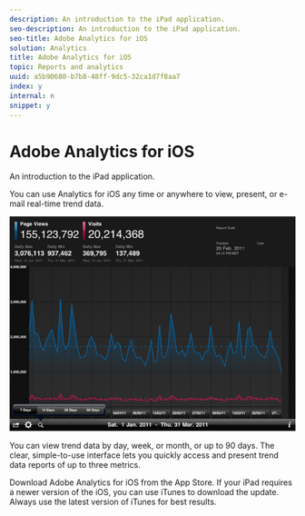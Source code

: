 ```yaml
---
description: An introduction to the iPad application.
seo-description: An introduction to the iPad application.
seo-title: Adobe Analytics for iOS
solution: Analytics
title: Adobe Analytics for iOS
topic: Reports and analytics
uuid: a5b90680-b7b8-48ff-9dc5-32ca1d7f8aa7
index: y
internal: n
snippet: y
---
```


# Adobe Analytics for iOS

An introduction to the iPad application.

You can use Analytics for iOS any time or anywhere to view, present, or e-mail real-time trend data.

![](assets/ipad.png)

You can view trend data by day, week, or month, or up to 90 days. The clear, simple-to-use interface lets you quickly access and present trend data reports of up to three metrics.

Download Adobe Analytics for iOS from the App Store. If your iPad requires a newer version of the iOS, you can use iTunes to download the update. Always use the latest version of iTunes for best results. 
